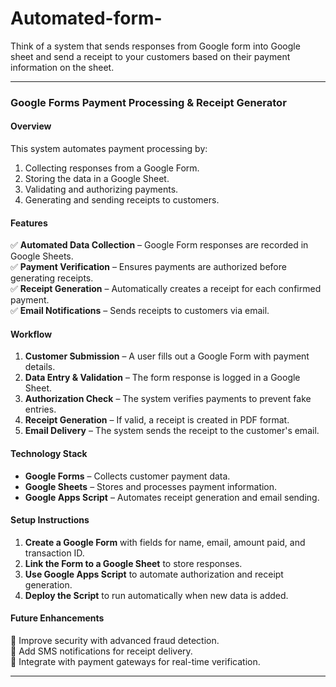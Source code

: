 # Automated-form-
Think of a system that sends responses from Google form into Google sheet and send a receipt to your customers based on their payment information on the sheet.

---

### **Google Forms Payment Processing & Receipt Generator**  

#### **Overview**  
This system automates payment processing by:  
1. Collecting responses from a Google Form.  
2. Storing the data in a Google Sheet.  
3. Validating and authorizing payments.  
4. Generating and sending receipts to customers.  

#### **Features**  
✅ **Automated Data Collection** – Google Form responses are recorded in Google Sheets.  
✅ **Payment Verification** – Ensures payments are authorized before generating receipts.  
✅ **Receipt Generation** – Automatically creates a receipt for each confirmed payment.  
✅ **Email Notifications** – Sends receipts to customers via email.  

#### **Workflow**  
1. **Customer Submission** – A user fills out a Google Form with payment details.  
2. **Data Entry & Validation** – The form response is logged in a Google Sheet.  
3. **Authorization Check** – The system verifies payments to prevent fake entries.  
4. **Receipt Generation** – If valid, a receipt is created in PDF format.  
5. **Email Delivery** – The system sends the receipt to the customer's email.  

#### **Technology Stack**  
- **Google Forms** – Collects customer payment data.  
- **Google Sheets** – Stores and processes payment information.  
- **Google Apps Script** – Automates receipt generation and email sending.  

#### **Setup Instructions**  
1. **Create a Google Form** with fields for name, email, amount paid, and transaction ID.  
2. **Link the Form to a Google Sheet** to store responses.  
3. **Use Google Apps Script** to automate authorization and receipt generation.  
4. **Deploy the Script** to run automatically when new data is added.  

#### **Future Enhancements**  
🔹 Improve security with advanced fraud detection.  
🔹 Add SMS notifications for receipt delivery.  
🔹 Integrate with payment gateways for real-time verification.  

---

